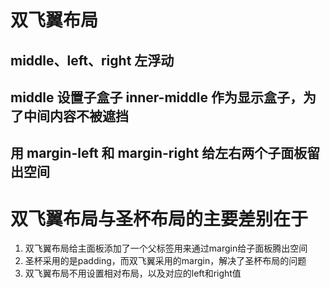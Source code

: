 # 双飞翼布局

## middle、left、right 左浮动

## middle 设置子盒子 inner-middle 作为显示盒子，为了中间内容不被遮挡

## 用 margin-left 和 margin-right 给左右两个子面板留出空间


# 双飞翼布局与圣杯布局的主要差别在于
1. 双飞翼布局给主面板添加了一个父标签用来通过margin给子面板腾出空间
2. 圣杯采用的是padding，而双飞翼采用的margin，解决了圣杯布局的问题
3. 双飞翼布局不用设置相对布局，以及对应的left和right值